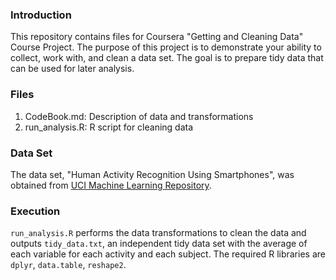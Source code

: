 
### Introduction

This repository contains files for Coursera "Getting and Cleaning Data" Course Project. The purpose of this project is to demonstrate your ability to collect, work with, and clean a data set. The goal is to prepare tidy data that can be used for later analysis. 

### Files 
 1. CodeBook.md: Description of data and transformations
 2. run_analysis.R: R script for cleaning data
  
### Data Set
The data set, "Human Activity Recognition Using Smartphones", was obtained from [UCI Machine Learning Repository](http://archive.ics.uci.edu/ml/datasets/Human+Activity+Recognition+Using+Smartphones).

### Execution
`run_analysis.R` performs the data transformations to clean the data and outputs `tidy_data.txt`, an  independent tidy data set with the average of each variable for each activity and each subject. The required R libraries are `dplyr`, `data.table`, `reshape2`.

